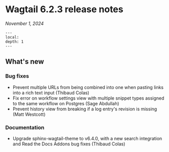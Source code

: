 # Wagtail 6.2.3 release notes

_November 1, 2024_

```{contents}
---
local:
depth: 1
---
```

## What's new

### Bug fixes

 * Prevent multiple URLs from being combined into one when pasting links into a rich text input (Thibaud Colas)
 * Fix error on workflow settings view with multiple snippet types assigned to the same workflow on Postgres (Sage Abdullah)
 * Prevent history view from breaking if a log entry's revision is missing (Matt Westcott)


### Documentation

 * Upgrade sphinx-wagtail-theme to v6.4.0, with a new search integration and Read the Docs Addons bug fixes (Thibaud Colas)
